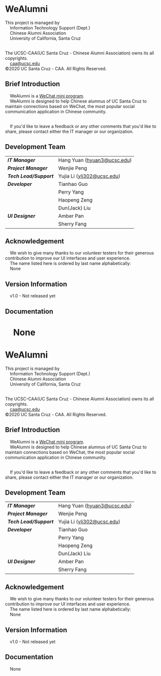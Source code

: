 # WeAlumni

This project is managed by
<br/>&nbsp;&nbsp;&nbsp;&nbsp;Information Technology Support (Dept.)
<br/>&nbsp;&nbsp;&nbsp;&nbsp;Chinese Alumni Association
<br/>&nbsp;&nbsp;&nbsp;&nbsp;University of California, Santa Cruz

<br/>The UCSC-CAA(UC Santa Cruz - Chinese Alumni Association) owns its all copyrights.
<br/>&nbsp;&nbsp;&nbsp;&nbsp;caa@ucsc.edu
<br/>©2020 UC Santa Cruz - CAA. All Rights Reserved.

## Brief Introduction

&nbsp;&nbsp;&nbsp;&nbsp;WeAlumni is a [WeChat mini program](open.wechat.com/cgi-bin/newreadtemplate?t=overseas_open/docs/mini-programs/design).
<br/>&nbsp;&nbsp;&nbsp;&nbsp;WeAlumni is designed to help Chinese alumnus of UC Santa Cruz to maintain connections based on WeChat, the most popular social communication application in Chinese community.

<br/>&nbsp;&nbsp;&nbsp;&nbsp;If you'd like to leave a feedback or any other comments that you'd like to share, please contact either the IT manager or our organization.

## Development Team

|                         |                            |
|-------------------------|----------------------------|
| ***IT Manager***        | Hang Yuan (hyuan3@ucsc.edu)|
| ***Project Manager***   | Wenjie Peng                |
| ***Tech Lead/Support*** | Yujia Li (yli302@ucsc.edu) | 
| ***Developer***         | Tianhao Guo                |
|                         | Perry Yang                 |
|                         | Haopeng Zeng               |
|                         | Dun(Jack) Liu              |
| ***UI Designer***       | Amber Pan                  |
|                         | Sherry Fang                |

## Acknowledgement

&nbsp;&nbsp;&nbsp;&nbsp;We wish to give many thanks to our volunteer testers for their generous contribution to improve our UI interfaces and user experience.
<br/>&nbsp;&nbsp;&nbsp;&nbsp;The name listed here is ordered by last name alphabetically:
<br/>&nbsp;&nbsp;&nbsp;&nbsp;None

## Version Information

&nbsp;&nbsp;&nbsp;&nbsp;v1.0 - Not released yet

## Documentation
 
&nbsp;&nbsp;&nbsp;&nbsp;None
=======
# WeAlumni

This project is managed by
<br/>&nbsp;&nbsp;&nbsp;&nbsp;Information Technology Support (Dept.)
<br/>&nbsp;&nbsp;&nbsp;&nbsp;Chinese Alumni Association
<br/>&nbsp;&nbsp;&nbsp;&nbsp;University of California, Santa Cruz

<br/>The UCSC-CAA(UC Santa Cruz - Chinese Alumni Association) owns its all copyrights.
<br/>&nbsp;&nbsp;&nbsp;&nbsp;caa@ucsc.edu
<br/>©2020 UC Santa Cruz - CAA. All Rights Reserved.

## Brief Introduction

&nbsp;&nbsp;&nbsp;&nbsp;WeAlumni is a [WeChat mini program](open.wechat.com/cgi-bin/newreadtemplate?t=overseas_open/docs/mini-programs/design).
<br/>&nbsp;&nbsp;&nbsp;&nbsp;WeAlumni is designed to help Chinese alumnus of UC Santa Cruz to maintain connections based on WeChat, the most popular social communication application in Chinese community.

<br/>&nbsp;&nbsp;&nbsp;&nbsp;If you'd like to leave a feedback or any other comments that you'd like to share, please contact either the IT manager or our organization.

## Development Team

|                         |                            |
|-------------------------|----------------------------|
| ***IT Manager***        | Hang Yuan (hyuan3@ucsc.edu)|
| ***Project Manager***   | Wenjie Peng                |
| ***Tech Lead/Support*** | Yujia Li (yli302@ucsc.edu) | 
| ***Developer***         | Tianhao Guo                |
|                         | Perry Yang                 |
|                         | Haopeng Zeng               |
|                         | Dun(Jack) Liu              |
| ***UI Designer***       | Amber Pan                  |
|                         | Sherry Fang                |

## Acknowledgement

&nbsp;&nbsp;&nbsp;&nbsp;We wish to give many thanks to our volunteer testers for their generous contribution to improve our UI interfaces and user experience.
<br/>&nbsp;&nbsp;&nbsp;&nbsp;The name listed here is ordered by last name alphabetically:
<br/>&nbsp;&nbsp;&nbsp;&nbsp;None

## Version Information

&nbsp;&nbsp;&nbsp;&nbsp;v1.0 - Not released yet

## Documentation
 
&nbsp;&nbsp;&nbsp;&nbsp;None